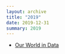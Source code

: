 ```yaml
---
layout: archive
title: "2019"
date: 2019-12-31
summary: 2019
---
```


* [Our World in Data](https://ourworldindata.org)
